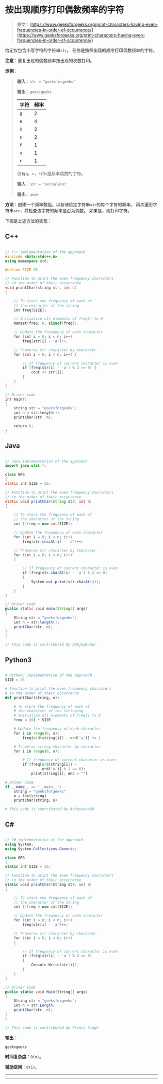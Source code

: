 # 按出现顺序打印偶数频率的字符

> 原文：[https://www.geeksforgeeks.org/print-characters-having-even-frequencies-in-order-of-occurrence/](https://www.geeksforgeeks.org/print-characters-having-even-frequencies-in-order-of-occurrence/)

给定仅包含小写字符的字符串`str`。 任务是按照出现的顺序打印偶数频率的字符。

**注意**：重复出现的偶数频率按出现的次数打印。

**示例**：

> **输入**：`str = "geeksforgeeks"`
>
> **输出**：`geeksgeeks`
> 
> | 字符 | 频率 |
> | --- | --- |
> | `g` | 2 |
> | `e` | 4 |
> | `k` | 2 |
> | `s` | 2 |
> | `f` | 1 |
> | `o` | 1 |
> | `r` | 1 |
> 
> 仅有`g`，`e`，`k`和`s`是频率偶数的字符。
> 
> **输入**：`str = "aeroplane"`
>
> **输出**：`aeae`

**方法**：创建一个频率数组，以存储给定字符串`str`的每个字符的频率。 再次遍历字符串`str`，并检查该字符的频率是否为偶数。 如果是，则打印字符。

下面是上述方法的实现：

## C++

```cpp

// C++ implementation of the approach 
#include <bits/stdc++.h> 
using namespace std; 

#define SIZE 26 

// Function to print the even frequency characters 
// in the order of their occurrence 
void printChar(string str, int n) 
{ 

    // To store the frequency of each of 
    // the character of the string 
    int freq[SIZE]; 

    // Initialize all elements of freq[] to 0 
    memset(freq, 0, sizeof(freq)); 

    // Update the frequency of each character 
    for (int i = 0; i < n; i++) 
        freq[str[i] - 'a']++; 

    // Traverse str character by character 
    for (int i = 0; i < n; i++) { 

        // If frequency of current character is even 
        if (freq[str[i] - 'a'] % 2 == 0) { 
            cout << str[i]; 
        } 
    } 
} 

// Driver code 
int main() 
{ 
    string str = "geeksforgeeks"; 
    int n = str.length(); 
    printChar(str, n); 

    return 0; 
} 

```

## Java

```java

// Java implementation of the approach 
import java.util.*; 

class GFG  
{ 
static int SIZE = 26; 

// Function to print the even frequency characters 
// in the order of their occurrence 
static void printChar(String str, int n) 
{ 

    // To store the frequency of each of 
    // the character of the string 
    int []freq = new int[SIZE]; 

    // Update the frequency of each character 
    for (int i = 0; i < n; i++) 
        freq[str.charAt(i) - 'a']++; 

    // Traverse str character by character 
    for (int i = 0; i < n; i++)  
    { 

        // If frequency of current character is even 
        if (freq[str.charAt(i) - 'a'] % 2 == 0) 
        { 
            System.out.print(str.charAt(i)); 
        } 
    } 
} 

// Driver code 
public static void main(String[] args) 
{ 
    String str = "geeksforgeeks"; 
    int n = str.length(); 
    printChar(str, n); 
} 
}  

// This code is contributed by 29AjayKumar 

```

## Python3

```py

# Python3 implementation of the approach 
SIZE = 26

# Function to print the even frequency characters 
# in the order of their occurrence 
def printChar(string, n): 

    # To store the frequency of each of 
    # the character of the stringing 
    # Initialize all elements of freq[] to 0 
    freq = [0] * SIZE 

    # Update the frequency of each character 
    for i in range(0, n): 
        freq[ord(string[i]) - ord('a')] += 1

    # Traverse string character by character 
    for i in range(0, n):  

        # If frequency of current character is even 
        if (freq[ord(string[i]) - 
                 ord('a')] % 2 == 0): 
            print(string[i], end = "") 

# Driver code 
if __name__ == '__main__': 
    string = "geeksforgeeks"
    n = len(string) 
    printChar(string, n) 

# This code is contributed by Ashutosh450 

```

## C#

```cs

// C# implementation of the approach 
using System; 
using System.Collections.Generic; 

class GFG  
{ 
static int SIZE = 26; 

// Function to print the even frequency characters 
// in the order of their occurrence 
static void printChar(String str, int n) 
{ 

    // To store the frequency of each of 
    // the character of the string 
    int []freq = new int[SIZE]; 

    // Update the frequency of each character 
    for (int i = 0; i < n; i++) 
        freq[str[i] - 'a']++; 

    // Traverse str character by character 
    for (int i = 0; i < n; i++)  
    { 

        // If frequency of current character is even 
        if (freq[str[i] - 'a'] % 2 == 0) 
        { 
            Console.Write(str[i]); 
        } 
    } 
} 

// Driver code 
public static void Main(String[] args) 
{ 
    String str = "geeksforgeeks"; 
    int n = str.Length; 
    printChar(str, n); 
} 
} 

// This code is contributed by Princi Singh 

```

**输出**：

```
geeksgeeks

```

**时间复杂度**：`O(n)`。

**辅助空间**：`O(1)`。



* * *

* * *



